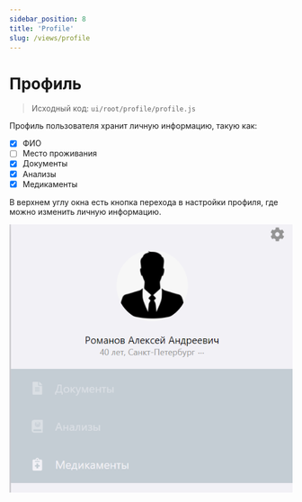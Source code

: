 ```yaml
---
sidebar_position: 8
title: 'Profile'
slug: /views/profile
---
```


# Профиль

> Исходный код: `ui/root/profile/profile.js`  

Профиль пользователя хранит личную информацию, такую как: 

- [x] ФИО  
- [ ] Место проживания  
- [x] Документы  
- [x] Анализы  
- [x] Медикаменты  

В верхнем углу окна есть кнопка перехода в настройки профиля, где можно изменить личную информацию.

<div align="center"><img alt="imgscreen" src="../../../../static/img/presentation/profile/profile.png"/></div>